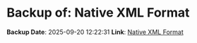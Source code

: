# Backup of: Native XML Format

**Backup Date**: 2025-09-20 12:22:31
**Link**: [Native XML Format](https://przemienniki.net/export/rxf.xml)

